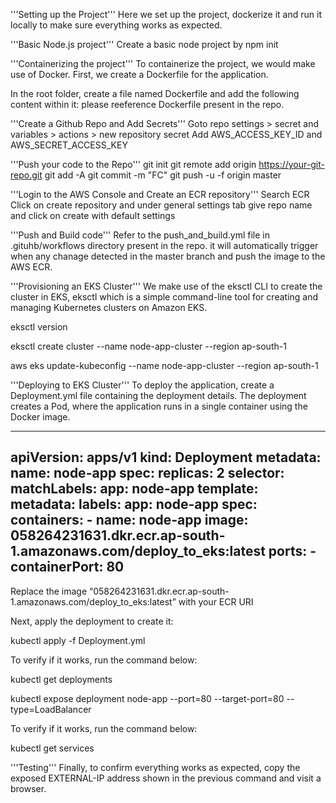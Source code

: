 '''Setting up the Project'''
Here we set up the project, dockerize it and run it locally to make sure everything works as expected.

'''Basic Node.js project'''
Create a basic node project by npm init

'''Containerizing the project'''
To containerize the project, we would make use of Docker. First, we create a Dockerfile for the application.

In the root folder, create a file named Dockerfile and add the following content within it:
please reeference Dockerfile present in the repo.

'''Create a Github Repo and Add Secrets'''
Goto repo settings > secret and variables > actions > new repository secret
Add AWS_ACCESS_KEY_ID and AWS_SECRET_ACCESS_KEY

'''Push your code to the Repo'''
git init
git remote add origin https://your-git-repo.git
git add -A
git commit -m "FC"
git push -u -f origin master

'''Login to the AWS Console and Create an ECR repository'''
Search ECR
Click on create repository and under general settings tab give repo name and click on create with default settings

'''Push and Build code'''
Refer to the push_and_build.yml file in .gituhb/workflows directory present in the repo.
it will automatically trigger when any chanage detected in the master branch and push the image to the AWS ECR.

'''Provisioning an EKS Cluster'''
We make use of the eksctl CLI to create the cluster in EKS, eksctl which is a simple command-line tool for creating and managing Kubernetes clusters on Amazon EKS.

eksctl version

eksctl create cluster --name node-app-cluster --region ap-south-1

aws eks update-kubeconfig --name node-app-cluster --region ap-south-1

'''Deploying to EKS Cluster'''
To deploy the application, create a Deployment.yml file containing the deployment details. The deployment creates a Pod, where the application runs in a single container using the Docker image.

----------------------------------------------------------------------------------------------------------------------------------------------
apiVersion: apps/v1
kind: Deployment
metadata:
  name: node-app
spec:
  replicas: 2
  selector:
    matchLabels:
      app: node-app
  template:
    metadata:
      labels:
        app: node-app
    spec:
      containers:
      - name: node-app
        image: 058264231631.dkr.ecr.ap-south-1.amazonaws.com/deploy_to_eks:latest
        ports:
          - containerPort: 80
----------------------------------------------------------------------------------------------------------------------------------------------

Replace the image “058264231631.dkr.ecr.ap-south-1.amazonaws.com/deploy_to_eks:latest” with your ECR URI

Next, apply the deployment to create it:

kubectl apply -f Deployment.yml

To verify if it works, run the command below:

kubectl get deployments

kubectl expose deployment node-app --port=80 --target-port=80 --type=LoadBalancer

To verify if it works, run the command below:

kubectl get services

'''Testing'''
Finally, to confirm everything works as expected, copy the exposed EXTERNAL-IP address shown in the previous command and visit a browser.
